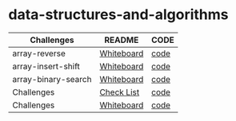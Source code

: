 # data-structures-and-algorithms

| Challenges         | README                                                         |CODE                                                           |
| -------------------| ---------------------------------------------------------------|---------------------------------------------------------------|
| array-reverse      | [Whiteboard](challenges/array-reverse/README.md)               |[code](challenges/array-reverse/array-reverse.java)            |
| array-insert-shift | [Whiteboard](challenges/array-insert-shift/README.md)          |[code](challenges/array-insert-shift/array-insert-shift.java)  |
|array-binary-search | [Whiteboard](challenges/array-binary-search/README.md)         |[code](challenges/array-binary-search/array-binary-search.java)|
| Challenges         | [Check List](challenges/linked-list/README.md)       | [code](challenges/linked-list/lib/src/main) |
| Challenges         | [Whiteboard](challenges/linked-list/README.md)       | [code](challenges/linked-list/lib/src/main) |

